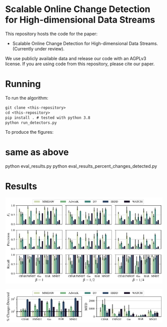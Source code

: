 # Scalable Online Change Detection for High-dimensional Data Streams

This repository hosts the code for the paper:

- Scalable Online Change Detection for High-dimensional Data Streams. (Currently under review).

We use publicly available data and release our code with an AGPLv3 license. If you are using code from this repository, please cite our paper.

# Running

To run the algorithm:


    git clone <this-repository>
    cd <this-repository>
    pip install . # tested with python 3.8
    python run_detectors.py
    

To produce the figures:


   # same as above
   python eval_results.py
   python eval_results_percent_changes_detected.py
   

# Results

![Main Results](figures/results.png)

![PCD and MTD](figures/percent_changes_detected.png)